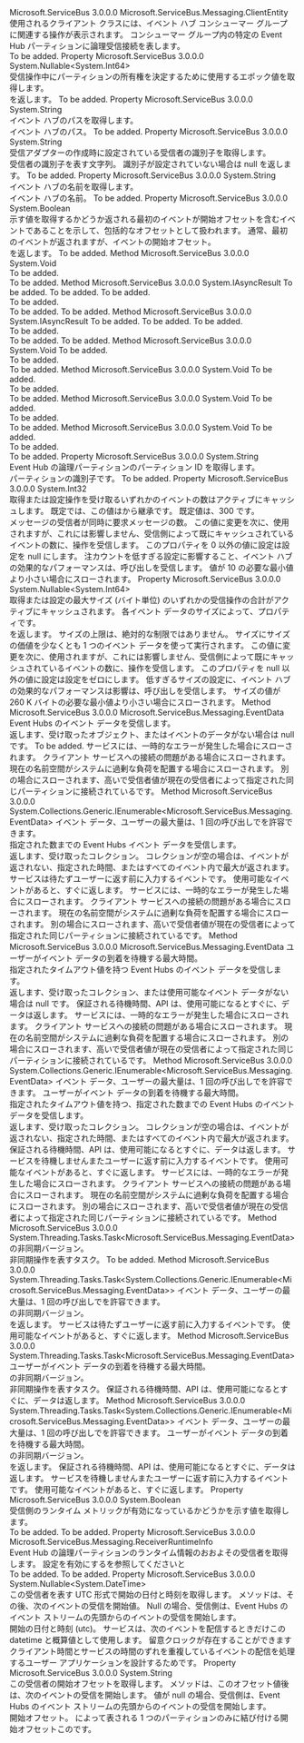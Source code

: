 <Type Name="EventHubReceiver" FullName="Microsoft.ServiceBus.Messaging.EventHubReceiver">
  <TypeSignature Language="C#" Value="public sealed class EventHubReceiver : Microsoft.ServiceBus.Messaging.ClientEntity" />
  <TypeSignature Language="ILAsm" Value=".class public auto ansi sealed beforefieldinit EventHubReceiver extends Microsoft.ServiceBus.Messaging.ClientEntity" />
  <TypeSignature Language="DocId" Value="T:Microsoft.ServiceBus.Messaging.EventHubReceiver" />
  <TypeSignature Language="VB.NET" Value="Public NotInheritable Class EventHubReceiver&#xA;Inherits ClientEntity" />
  <TypeSignature Language="F#" Value="type EventHubReceiver = class&#xA;    inherit ClientEntity" />
  <AssemblyInfo>
    <AssemblyName>Microsoft.ServiceBus</AssemblyName>
    <AssemblyVersion>3.0.0.0</AssemblyVersion>
  </AssemblyInfo>
  <Base>
    <BaseTypeName>Microsoft.ServiceBus.Messaging.ClientEntity</BaseTypeName>
  </Base>
  <Interfaces />
  <Docs>
    <summary>使用されるクライアント クラスには、イベント ハブ コンシューマー グループに関連する操作が表示されます。 コンシューマー グループ内の特定の Event Hub パーティションに論理受信接続を表します。</summary>
    <remarks>To be added.</remarks>
  </Docs>
  <Members>
    <Member MemberName="Epoch">
      <MemberSignature Language="C#" Value="public Nullable&lt;long&gt; Epoch { get; }" />
      <MemberSignature Language="ILAsm" Value=".property instance valuetype System.Nullable`1&lt;int64&gt; Epoch" />
      <MemberSignature Language="DocId" Value="P:Microsoft.ServiceBus.Messaging.EventHubReceiver.Epoch" />
      <MemberSignature Language="VB.NET" Value="Public ReadOnly Property Epoch As Nullable(Of Long)" />
      <MemberSignature Language="F#" Value="member this.Epoch : Nullable&lt;int64&gt;" Usage="Microsoft.ServiceBus.Messaging.EventHubReceiver.Epoch" />
      <MemberType>Property</MemberType>
      <AssemblyInfo>
        <AssemblyName>Microsoft.ServiceBus</AssemblyName>
        <AssemblyVersion>3.0.0.0</AssemblyVersion>
      </AssemblyInfo>
      <ReturnValue>
        <ReturnType>System.Nullable&lt;System.Int64&gt;</ReturnType>
      </ReturnValue>
      <Docs>
        <summary>受信操作中にパーティションの所有権を決定するために使用するエポック値を取得します。</summary>
        <value><see cref="T:System.Int64" /> を返します。</value>
        <remarks>To be added.</remarks>
      </Docs>
    </Member>
    <Member MemberName="EventHubPath">
      <MemberSignature Language="C#" Value="public string EventHubPath { get; }" />
      <MemberSignature Language="ILAsm" Value=".property instance string EventHubPath" />
      <MemberSignature Language="DocId" Value="P:Microsoft.ServiceBus.Messaging.EventHubReceiver.EventHubPath" />
      <MemberSignature Language="VB.NET" Value="Public ReadOnly Property EventHubPath As String" />
      <MemberSignature Language="F#" Value="member this.EventHubPath : string" Usage="Microsoft.ServiceBus.Messaging.EventHubReceiver.EventHubPath" />
      <MemberType>Property</MemberType>
      <AssemblyInfo>
        <AssemblyName>Microsoft.ServiceBus</AssemblyName>
        <AssemblyVersion>3.0.0.0</AssemblyVersion>
      </AssemblyInfo>
      <ReturnValue>
        <ReturnType>System.String</ReturnType>
      </ReturnValue>
      <Docs>
        <summary>イベント ハブのパスを取得します。</summary>
        <value>イベント ハブのパス。</value>
        <remarks>To be added.</remarks>
      </Docs>
    </Member>
    <Member MemberName="Identifier">
      <MemberSignature Language="C#" Value="public string Identifier { get; }" />
      <MemberSignature Language="ILAsm" Value=".property instance string Identifier" />
      <MemberSignature Language="DocId" Value="P:Microsoft.ServiceBus.Messaging.EventHubReceiver.Identifier" />
      <MemberSignature Language="VB.NET" Value="Public ReadOnly Property Identifier As String" />
      <MemberSignature Language="F#" Value="member this.Identifier : string" Usage="Microsoft.ServiceBus.Messaging.EventHubReceiver.Identifier" />
      <MemberType>Property</MemberType>
      <AssemblyInfo>
        <AssemblyName>Microsoft.ServiceBus</AssemblyName>
        <AssemblyVersion>3.0.0.0</AssemblyVersion>
      </AssemblyInfo>
      <ReturnValue>
        <ReturnType>System.String</ReturnType>
      </ReturnValue>
      <Docs>
        <summary>受信アダプターの作成時に設定されている受信者の識別子を取得します。</summary>
        <value>受信者の識別子を表す文字列。 識別子が設定されていない場合は null を返します。</value>
        <remarks>To be added.</remarks>
      </Docs>
    </Member>
    <Member MemberName="Name">
      <MemberSignature Language="C#" Value="public string Name { get; }" />
      <MemberSignature Language="ILAsm" Value=".property instance string Name" />
      <MemberSignature Language="DocId" Value="P:Microsoft.ServiceBus.Messaging.EventHubReceiver.Name" />
      <MemberSignature Language="VB.NET" Value="Public ReadOnly Property Name As String" />
      <MemberSignature Language="F#" Value="member this.Name : string" Usage="Microsoft.ServiceBus.Messaging.EventHubReceiver.Name" />
      <MemberType>Property</MemberType>
      <AssemblyInfo>
        <AssemblyName>Microsoft.ServiceBus</AssemblyName>
        <AssemblyVersion>3.0.0.0</AssemblyVersion>
      </AssemblyInfo>
      <ReturnValue>
        <ReturnType>System.String</ReturnType>
      </ReturnValue>
      <Docs>
        <summary>イベント ハブの名前を取得します。</summary>
        <value>イベント ハブの名前。</value>
        <remarks>To be added.</remarks>
      </Docs>
    </Member>
    <Member MemberName="OffsetInclusive">
      <MemberSignature Language="C#" Value="public bool OffsetInclusive { get; }" />
      <MemberSignature Language="ILAsm" Value=".property instance bool OffsetInclusive" />
      <MemberSignature Language="DocId" Value="P:Microsoft.ServiceBus.Messaging.EventHubReceiver.OffsetInclusive" />
      <MemberSignature Language="VB.NET" Value="Public ReadOnly Property OffsetInclusive As Boolean" />
      <MemberSignature Language="F#" Value="member this.OffsetInclusive : bool" Usage="Microsoft.ServiceBus.Messaging.EventHubReceiver.OffsetInclusive" />
      <MemberType>Property</MemberType>
      <AssemblyInfo>
        <AssemblyName>Microsoft.ServiceBus</AssemblyName>
        <AssemblyVersion>3.0.0.0</AssemblyVersion>
      </AssemblyInfo>
      <ReturnValue>
        <ReturnType>System.Boolean</ReturnType>
      </ReturnValue>
      <Docs>
        <summary>示す値を取得するかどうか<see cref="P:Microsoft.ServiceBus.Messaging.EventHubReceiver.StartingOffset" />返される最初のイベントが開始オフセットを含むイベントであることを示して、包括的なオフセットとして扱われます。 通常、最初のイベントが返されますが、イベントの開始オフセット。</summary>
        <value><see cref="T:System.Boolean" /> を返します。</value>
        <remarks>To be added.</remarks>
      </Docs>
    </Member>
    <Member MemberName="OnAbort">
      <MemberSignature Language="C#" Value="protected override void OnAbort ();" />
      <MemberSignature Language="ILAsm" Value=".method familyhidebysig virtual instance void OnAbort() cil managed" />
      <MemberSignature Language="DocId" Value="M:Microsoft.ServiceBus.Messaging.EventHubReceiver.OnAbort" />
      <MemberSignature Language="VB.NET" Value="Protected Overrides Sub OnAbort ()" />
      <MemberSignature Language="F#" Value="override this.OnAbort : unit -&gt; unit" Usage="eventHubReceiver.OnAbort " />
      <MemberType>Method</MemberType>
      <AssemblyInfo>
        <AssemblyName>Microsoft.ServiceBus</AssemblyName>
        <AssemblyVersion>3.0.0.0</AssemblyVersion>
      </AssemblyInfo>
      <ReturnValue>
        <ReturnType>System.Void</ReturnType>
      </ReturnValue>
      <Parameters />
      <Docs>
        <summary>To be added.</summary>
        <remarks>To be added.</remarks>
      </Docs>
    </Member>
    <Member MemberName="OnBeginClose">
      <MemberSignature Language="C#" Value="protected override IAsyncResult OnBeginClose (TimeSpan timeout, AsyncCallback callback, object state);" />
      <MemberSignature Language="ILAsm" Value=".method familyhidebysig virtual instance class System.IAsyncResult OnBeginClose(valuetype System.TimeSpan timeout, class System.AsyncCallback callback, object state) cil managed" />
      <MemberSignature Language="DocId" Value="M:Microsoft.ServiceBus.Messaging.EventHubReceiver.OnBeginClose(System.TimeSpan,System.AsyncCallback,System.Object)" />
      <MemberSignature Language="VB.NET" Value="Protected Overrides Function OnBeginClose (timeout As TimeSpan, callback As AsyncCallback, state As Object) As IAsyncResult" />
      <MemberSignature Language="F#" Value="override this.OnBeginClose : TimeSpan * AsyncCallback * obj -&gt; IAsyncResult" Usage="eventHubReceiver.OnBeginClose (timeout, callback, state)" />
      <MemberType>Method</MemberType>
      <AssemblyInfo>
        <AssemblyName>Microsoft.ServiceBus</AssemblyName>
        <AssemblyVersion>3.0.0.0</AssemblyVersion>
      </AssemblyInfo>
      <ReturnValue>
        <ReturnType>System.IAsyncResult</ReturnType>
      </ReturnValue>
      <Parameters>
        <Parameter Name="timeout" Type="System.TimeSpan" />
        <Parameter Name="callback" Type="System.AsyncCallback" />
        <Parameter Name="state" Type="System.Object" />
      </Parameters>
      <Docs>
        <param name="timeout">To be added.</param>
        <param name="callback">To be added.</param>
        <param name="state">To be added.</param>
        <summary>To be added.</summary>
        <returns>To be added.</returns>
        <remarks>To be added.</remarks>
      </Docs>
    </Member>
    <Member MemberName="OnBeginOpen">
      <MemberSignature Language="C#" Value="protected override IAsyncResult OnBeginOpen (TimeSpan timeout, AsyncCallback callback, object state);" />
      <MemberSignature Language="ILAsm" Value=".method familyhidebysig virtual instance class System.IAsyncResult OnBeginOpen(valuetype System.TimeSpan timeout, class System.AsyncCallback callback, object state) cil managed" />
      <MemberSignature Language="DocId" Value="M:Microsoft.ServiceBus.Messaging.EventHubReceiver.OnBeginOpen(System.TimeSpan,System.AsyncCallback,System.Object)" />
      <MemberSignature Language="VB.NET" Value="Protected Overrides Function OnBeginOpen (timeout As TimeSpan, callback As AsyncCallback, state As Object) As IAsyncResult" />
      <MemberSignature Language="F#" Value="override this.OnBeginOpen : TimeSpan * AsyncCallback * obj -&gt; IAsyncResult" Usage="eventHubReceiver.OnBeginOpen (timeout, callback, state)" />
      <MemberType>Method</MemberType>
      <AssemblyInfo>
        <AssemblyName>Microsoft.ServiceBus</AssemblyName>
        <AssemblyVersion>3.0.0.0</AssemblyVersion>
      </AssemblyInfo>
      <ReturnValue>
        <ReturnType>System.IAsyncResult</ReturnType>
      </ReturnValue>
      <Parameters>
        <Parameter Name="timeout" Type="System.TimeSpan" />
        <Parameter Name="callback" Type="System.AsyncCallback" />
        <Parameter Name="state" Type="System.Object" />
      </Parameters>
      <Docs>
        <param name="timeout">To be added.</param>
        <param name="callback">To be added.</param>
        <param name="state">To be added.</param>
        <summary>To be added.</summary>
        <returns>To be added.</returns>
        <remarks>To be added.</remarks>
      </Docs>
    </Member>
    <Member MemberName="OnClose">
      <MemberSignature Language="C#" Value="protected override void OnClose (TimeSpan timeout);" />
      <MemberSignature Language="ILAsm" Value=".method familyhidebysig virtual instance void OnClose(valuetype System.TimeSpan timeout) cil managed" />
      <MemberSignature Language="DocId" Value="M:Microsoft.ServiceBus.Messaging.EventHubReceiver.OnClose(System.TimeSpan)" />
      <MemberSignature Language="VB.NET" Value="Protected Overrides Sub OnClose (timeout As TimeSpan)" />
      <MemberSignature Language="F#" Value="override this.OnClose : TimeSpan -&gt; unit" Usage="eventHubReceiver.OnClose timeout" />
      <MemberType>Method</MemberType>
      <AssemblyInfo>
        <AssemblyName>Microsoft.ServiceBus</AssemblyName>
        <AssemblyVersion>3.0.0.0</AssemblyVersion>
      </AssemblyInfo>
      <ReturnValue>
        <ReturnType>System.Void</ReturnType>
      </ReturnValue>
      <Parameters>
        <Parameter Name="timeout" Type="System.TimeSpan" />
      </Parameters>
      <Docs>
        <param name="timeout">To be added.</param>
        <summary>To be added.</summary>
        <remarks>To be added.</remarks>
      </Docs>
    </Member>
    <Member MemberName="OnEndClose">
      <MemberSignature Language="C#" Value="protected override void OnEndClose (IAsyncResult result);" />
      <MemberSignature Language="ILAsm" Value=".method familyhidebysig virtual instance void OnEndClose(class System.IAsyncResult result) cil managed" />
      <MemberSignature Language="DocId" Value="M:Microsoft.ServiceBus.Messaging.EventHubReceiver.OnEndClose(System.IAsyncResult)" />
      <MemberSignature Language="VB.NET" Value="Protected Overrides Sub OnEndClose (result As IAsyncResult)" />
      <MemberSignature Language="F#" Value="override this.OnEndClose : IAsyncResult -&gt; unit" Usage="eventHubReceiver.OnEndClose result" />
      <MemberType>Method</MemberType>
      <AssemblyInfo>
        <AssemblyName>Microsoft.ServiceBus</AssemblyName>
        <AssemblyVersion>3.0.0.0</AssemblyVersion>
      </AssemblyInfo>
      <ReturnValue>
        <ReturnType>System.Void</ReturnType>
      </ReturnValue>
      <Parameters>
        <Parameter Name="result" Type="System.IAsyncResult" />
      </Parameters>
      <Docs>
        <param name="result">To be added.</param>
        <summary>To be added.</summary>
        <remarks>To be added.</remarks>
      </Docs>
    </Member>
    <Member MemberName="OnEndOpen">
      <MemberSignature Language="C#" Value="protected override void OnEndOpen (IAsyncResult result);" />
      <MemberSignature Language="ILAsm" Value=".method familyhidebysig virtual instance void OnEndOpen(class System.IAsyncResult result) cil managed" />
      <MemberSignature Language="DocId" Value="M:Microsoft.ServiceBus.Messaging.EventHubReceiver.OnEndOpen(System.IAsyncResult)" />
      <MemberSignature Language="VB.NET" Value="Protected Overrides Sub OnEndOpen (result As IAsyncResult)" />
      <MemberSignature Language="F#" Value="override this.OnEndOpen : IAsyncResult -&gt; unit" Usage="eventHubReceiver.OnEndOpen result" />
      <MemberType>Method</MemberType>
      <AssemblyInfo>
        <AssemblyName>Microsoft.ServiceBus</AssemblyName>
        <AssemblyVersion>3.0.0.0</AssemblyVersion>
      </AssemblyInfo>
      <ReturnValue>
        <ReturnType>System.Void</ReturnType>
      </ReturnValue>
      <Parameters>
        <Parameter Name="result" Type="System.IAsyncResult" />
      </Parameters>
      <Docs>
        <param name="result">To be added.</param>
        <summary>To be added.</summary>
        <remarks>To be added.</remarks>
      </Docs>
    </Member>
    <Member MemberName="OnOpen">
      <MemberSignature Language="C#" Value="protected override void OnOpen (TimeSpan timeout);" />
      <MemberSignature Language="ILAsm" Value=".method familyhidebysig virtual instance void OnOpen(valuetype System.TimeSpan timeout) cil managed" />
      <MemberSignature Language="DocId" Value="M:Microsoft.ServiceBus.Messaging.EventHubReceiver.OnOpen(System.TimeSpan)" />
      <MemberSignature Language="VB.NET" Value="Protected Overrides Sub OnOpen (timeout As TimeSpan)" />
      <MemberSignature Language="F#" Value="override this.OnOpen : TimeSpan -&gt; unit" Usage="eventHubReceiver.OnOpen timeout" />
      <MemberType>Method</MemberType>
      <AssemblyInfo>
        <AssemblyName>Microsoft.ServiceBus</AssemblyName>
        <AssemblyVersion>3.0.0.0</AssemblyVersion>
      </AssemblyInfo>
      <ReturnValue>
        <ReturnType>System.Void</ReturnType>
      </ReturnValue>
      <Parameters>
        <Parameter Name="timeout" Type="System.TimeSpan" />
      </Parameters>
      <Docs>
        <param name="timeout">To be added.</param>
        <summary>To be added.</summary>
        <remarks>To be added.</remarks>
      </Docs>
    </Member>
    <Member MemberName="PartitionId">
      <MemberSignature Language="C#" Value="public string PartitionId { get; }" />
      <MemberSignature Language="ILAsm" Value=".property instance string PartitionId" />
      <MemberSignature Language="DocId" Value="P:Microsoft.ServiceBus.Messaging.EventHubReceiver.PartitionId" />
      <MemberSignature Language="VB.NET" Value="Public ReadOnly Property PartitionId As String" />
      <MemberSignature Language="F#" Value="member this.PartitionId : string" Usage="Microsoft.ServiceBus.Messaging.EventHubReceiver.PartitionId" />
      <MemberType>Property</MemberType>
      <AssemblyInfo>
        <AssemblyName>Microsoft.ServiceBus</AssemblyName>
        <AssemblyVersion>3.0.0.0</AssemblyVersion>
      </AssemblyInfo>
      <ReturnValue>
        <ReturnType>System.String</ReturnType>
      </ReturnValue>
      <Docs>
        <summary>Event Hub の論理パーティションのパーティション ID を取得します。</summary>
        <value>パーティションの識別子です。</value>
        <remarks>To be added.</remarks>
      </Docs>
    </Member>
    <Member MemberName="PrefetchCount">
      <MemberSignature Language="C#" Value="public int PrefetchCount { get; set; }" />
      <MemberSignature Language="ILAsm" Value=".property instance int32 PrefetchCount" />
      <MemberSignature Language="DocId" Value="P:Microsoft.ServiceBus.Messaging.EventHubReceiver.PrefetchCount" />
      <MemberSignature Language="VB.NET" Value="Public Property PrefetchCount As Integer" />
      <MemberSignature Language="F#" Value="member this.PrefetchCount : int with get, set" Usage="Microsoft.ServiceBus.Messaging.EventHubReceiver.PrefetchCount" />
      <MemberType>Property</MemberType>
      <AssemblyInfo>
        <AssemblyName>Microsoft.ServiceBus</AssemblyName>
        <AssemblyVersion>3.0.0.0</AssemblyVersion>
      </AssemblyInfo>
      <ReturnValue>
        <ReturnType>System.Int32</ReturnType>
      </ReturnValue>
      <Docs>
        <summary>取得または設定操作を受け取るいずれかのイベントの数はアクティブにキャッシュします。 既定では、この値はから継承<see cref="T:Microsoft.ServiceBus.Messaging.EventHubConsumerGroup" />です。 既定値は、300 です。</summary>
        <value>メッセージの受信者が同時に要求メッセージの数。</value>
        <remarks> この値に変更を次に、使用されますが、これには影響しません、受信側によって既にキャッシュされているイベントの数に、操作を受信します。 このプロパティを 0 以外の値に設定は設定<see cref="P:Microsoft.ServiceBus.Messaging.EventHubReceiver.PrefetchSizeInBytes" />を null にします。
            注カウントを低すぎる設定に影響すること、イベント ハブの効果的なパフォーマンスは、呼び出しを受信します。</remarks>
        <exception cref="T:System.ArgumentOutOfRangeException">値が 10 の必要な最小値より小さい場合にスローされます。</exception>
      </Docs>
    </Member>
    <Member MemberName="PrefetchSizeInBytes">
      <MemberSignature Language="C#" Value="public Nullable&lt;long&gt; PrefetchSizeInBytes { get; set; }" />
      <MemberSignature Language="ILAsm" Value=".property instance valuetype System.Nullable`1&lt;int64&gt; PrefetchSizeInBytes" />
      <MemberSignature Language="DocId" Value="P:Microsoft.ServiceBus.Messaging.EventHubReceiver.PrefetchSizeInBytes" />
      <MemberSignature Language="VB.NET" Value="Public Property PrefetchSizeInBytes As Nullable(Of Long)" />
      <MemberSignature Language="F#" Value="member this.PrefetchSizeInBytes : Nullable&lt;int64&gt; with get, set" Usage="Microsoft.ServiceBus.Messaging.EventHubReceiver.PrefetchSizeInBytes" />
      <MemberType>Property</MemberType>
      <AssemblyInfo>
        <AssemblyName>Microsoft.ServiceBus</AssemblyName>
        <AssemblyVersion>3.0.0.0</AssemblyVersion>
      </AssemblyInfo>
      <ReturnValue>
        <ReturnType>System.Nullable&lt;System.Int64&gt;</ReturnType>
      </ReturnValue>
      <Docs>
        <summary>取得または設定の最大サイズ (バイト単位) のいずれかの受信操作の合計がアクティブにキャッシュされます。 各イベント データのサイズによって、<see cref="P:Microsoft.ServiceBus.Messaging.EventData.SerializedSizeInBytes" />プロパティです。</summary>
        <value><see cref="T:System.Int64" /> を返します。</value>
        <remarks>サイズの上限は、絶対的な制限ではありません。 サイズにサイズの価値を少なくとも 1 つのイベント データを使って実行されます。 この値に変更を次に、使用されますが、これには影響しません、受信側によって既にキャッシュされているイベントの数に、操作を受信します。 このプロパティを null 以外の値に設定は設定<see cref="P:Microsoft.ServiceBus.Messaging.EventHubReceiver.PrefetchCount" />をゼロにします。
            低すぎるサイズの設定に、イベント ハブの効果的なパフォーマンスは影響は、呼び出しを受信します。</remarks>
        <exception cref="T:System.ArgumentOutOfRangeException">サイズの値が 260 K バイトの必要な最小値より小さい場合にスローされます。</exception>
      </Docs>
    </Member>
    <Member MemberName="Receive">
      <MemberSignature Language="C#" Value="public Microsoft.ServiceBus.Messaging.EventData Receive ();" />
      <MemberSignature Language="ILAsm" Value=".method public hidebysig instance class Microsoft.ServiceBus.Messaging.EventData Receive() cil managed" />
      <MemberSignature Language="DocId" Value="M:Microsoft.ServiceBus.Messaging.EventHubReceiver.Receive" />
      <MemberSignature Language="VB.NET" Value="Public Function Receive () As EventData" />
      <MemberSignature Language="F#" Value="member this.Receive : unit -&gt; Microsoft.ServiceBus.Messaging.EventData" Usage="eventHubReceiver.Receive " />
      <MemberType>Method</MemberType>
      <AssemblyInfo>
        <AssemblyName>Microsoft.ServiceBus</AssemblyName>
        <AssemblyVersion>3.0.0.0</AssemblyVersion>
      </AssemblyInfo>
      <ReturnValue>
        <ReturnType>Microsoft.ServiceBus.Messaging.EventData</ReturnType>
      </ReturnValue>
      <Parameters />
      <Docs>
        <summary>Event Hubs のイベント データを受信します。</summary>
        <returns>返します、受け取った<see cref="T:Microsoft.ServiceBus.Messaging.EventData" />オブジェクト、またはイベントのデータがない場合は null です。</returns>
        <remarks>To be added.</remarks>
        <exception cref="T:Microsoft.ServiceBus.Messaging.MessagingException">サービスには、一時的なエラーが発生した場合にスローされます。</exception>
        <exception cref="T:Microsoft.ServiceBus.Messaging.MessagingCommunicationException">クライアント サービスへの接続の問題がある場合にスローされます。</exception>
        <exception cref="T:Microsoft.ServiceBus.Messaging.ServerBusyException">現在の名前空間がシステムに過剰な負荷を配置する場合にスローされます。</exception>
        <exception cref="T:Microsoft.ServiceBus.Messaging.ReceiverDisconnectedException">別の場合にスローされます、高いで受信者<see cref="P:Microsoft.ServiceBus.Messaging.EventHubReceiver.Epoch" />値が現在の受信者によって指定された同じパーティションに接続されている<see cref="P:Microsoft.ServiceBus.Messaging.EventHubReceiver.PartitionId" />です。</exception>
      </Docs>
    </Member>
    <Member MemberName="Receive">
      <MemberSignature Language="C#" Value="public System.Collections.Generic.IEnumerable&lt;Microsoft.ServiceBus.Messaging.EventData&gt; Receive (int maxCount);" />
      <MemberSignature Language="ILAsm" Value=".method public hidebysig instance class System.Collections.Generic.IEnumerable`1&lt;class Microsoft.ServiceBus.Messaging.EventData&gt; Receive(int32 maxCount) cil managed" />
      <MemberSignature Language="DocId" Value="M:Microsoft.ServiceBus.Messaging.EventHubReceiver.Receive(System.Int32)" />
      <MemberSignature Language="VB.NET" Value="Public Function Receive (maxCount As Integer) As IEnumerable(Of EventData)" />
      <MemberSignature Language="F#" Value="member this.Receive : int -&gt; seq&lt;Microsoft.ServiceBus.Messaging.EventData&gt;" Usage="eventHubReceiver.Receive maxCount" />
      <MemberType>Method</MemberType>
      <AssemblyInfo>
        <AssemblyName>Microsoft.ServiceBus</AssemblyName>
        <AssemblyVersion>3.0.0.0</AssemblyVersion>
      </AssemblyInfo>
      <ReturnValue>
        <ReturnType>System.Collections.Generic.IEnumerable&lt;Microsoft.ServiceBus.Messaging.EventData&gt;</ReturnType>
      </ReturnValue>
      <Parameters>
        <Parameter Name="maxCount" Type="System.Int32" />
      </Parameters>
      <Docs>
        <param name="maxCount">イベント データ、ユーザーの最大量は、1 回の呼び出しでを許容できます。</param>
        <summary>指定された数までの Event Hubs イベント データを受信します。</summary>
        <returns>返します、受け取った<see cref="T:Microsoft.ServiceBus.Messaging.EventData" />コレクション。 コレクションが空の場合は、イベントが返されない、指定された時間、またはすべてのイベント内で最大<paramref name="maxCount" />が返されます。</returns>
        <remarks>サービスは待たず<paramref name="maxCount" />ユーザーに返す前に入力するイベントです。 使用可能なイベントがあると、すぐに返します。</remarks>
        <exception cref="T:Microsoft.ServiceBus.Messaging.MessagingException">サービスには、一時的なエラーが発生した場合にスローされます。</exception>
        <exception cref="T:Microsoft.ServiceBus.Messaging.MessagingCommunicationException">クライアント サービスへの接続の問題がある場合にスローされます。</exception>
        <exception cref="T:Microsoft.ServiceBus.Messaging.ServerBusyException">現在の名前空間がシステムに過剰な負荷を配置する場合にスローされます。</exception>
        <exception cref="T:Microsoft.ServiceBus.Messaging.ReceiverDisconnectedException">別の場合にスローされます、高いで受信者<see cref="P:Microsoft.ServiceBus.Messaging.EventHubReceiver.Epoch" />値が現在の受信者によって指定された同じパーティションに接続されている<see cref="P:Microsoft.ServiceBus.Messaging.EventHubReceiver.PartitionId" />です。</exception>
      </Docs>
    </Member>
    <Member MemberName="Receive">
      <MemberSignature Language="C#" Value="public Microsoft.ServiceBus.Messaging.EventData Receive (TimeSpan waitTime);" />
      <MemberSignature Language="ILAsm" Value=".method public hidebysig instance class Microsoft.ServiceBus.Messaging.EventData Receive(valuetype System.TimeSpan waitTime) cil managed" />
      <MemberSignature Language="DocId" Value="M:Microsoft.ServiceBus.Messaging.EventHubReceiver.Receive(System.TimeSpan)" />
      <MemberSignature Language="VB.NET" Value="Public Function Receive (waitTime As TimeSpan) As EventData" />
      <MemberSignature Language="F#" Value="member this.Receive : TimeSpan -&gt; Microsoft.ServiceBus.Messaging.EventData" Usage="eventHubReceiver.Receive waitTime" />
      <MemberType>Method</MemberType>
      <AssemblyInfo>
        <AssemblyName>Microsoft.ServiceBus</AssemblyName>
        <AssemblyVersion>3.0.0.0</AssemblyVersion>
      </AssemblyInfo>
      <ReturnValue>
        <ReturnType>Microsoft.ServiceBus.Messaging.EventData</ReturnType>
      </ReturnValue>
      <Parameters>
        <Parameter Name="waitTime" Type="System.TimeSpan" />
      </Parameters>
      <Docs>
        <param name="waitTime">ユーザーがイベント データの到着を待機する最大時間。</param>
        <summary>指定されたタイムアウト値を持つ Event Hubs のイベント データを受信します。</summary>
        <returns>返します、受け取った<see cref="T:Microsoft.ServiceBus.Messaging.EventData" />コレクション、または使用可能なイベント データがない場合は null です。</returns>
        <remarks>
          <paramref name="waitTime" />保証される待機時間、API は、使用可能になるとすぐに、データは返します。</remarks>
        <exception cref="T:Microsoft.ServiceBus.Messaging.MessagingException">サービスには、一時的なエラーが発生した場合にスローされます。</exception>
        <exception cref="T:Microsoft.ServiceBus.Messaging.MessagingCommunicationException">クライアント サービスへの接続の問題がある場合にスローされます。</exception>
        <exception cref="T:Microsoft.ServiceBus.Messaging.ServerBusyException">現在の名前空間がシステムに過剰な負荷を配置する場合にスローされます。</exception>
        <exception cref="T:Microsoft.ServiceBus.Messaging.ReceiverDisconnectedException">別の場合にスローされます、高いで受信者<see cref="P:Microsoft.ServiceBus.Messaging.EventHubReceiver.Epoch" />値が現在の受信者によって指定された同じパーティションに接続されている<see cref="P:Microsoft.ServiceBus.Messaging.EventHubReceiver.PartitionId" />です。</exception>
      </Docs>
    </Member>
    <Member MemberName="Receive">
      <MemberSignature Language="C#" Value="public System.Collections.Generic.IEnumerable&lt;Microsoft.ServiceBus.Messaging.EventData&gt; Receive (int maxCount, TimeSpan waitTime);" />
      <MemberSignature Language="ILAsm" Value=".method public hidebysig instance class System.Collections.Generic.IEnumerable`1&lt;class Microsoft.ServiceBus.Messaging.EventData&gt; Receive(int32 maxCount, valuetype System.TimeSpan waitTime) cil managed" />
      <MemberSignature Language="DocId" Value="M:Microsoft.ServiceBus.Messaging.EventHubReceiver.Receive(System.Int32,System.TimeSpan)" />
      <MemberSignature Language="VB.NET" Value="Public Function Receive (maxCount As Integer, waitTime As TimeSpan) As IEnumerable(Of EventData)" />
      <MemberSignature Language="F#" Value="member this.Receive : int * TimeSpan -&gt; seq&lt;Microsoft.ServiceBus.Messaging.EventData&gt;" Usage="eventHubReceiver.Receive (maxCount, waitTime)" />
      <MemberType>Method</MemberType>
      <AssemblyInfo>
        <AssemblyName>Microsoft.ServiceBus</AssemblyName>
        <AssemblyVersion>3.0.0.0</AssemblyVersion>
      </AssemblyInfo>
      <ReturnValue>
        <ReturnType>System.Collections.Generic.IEnumerable&lt;Microsoft.ServiceBus.Messaging.EventData&gt;</ReturnType>
      </ReturnValue>
      <Parameters>
        <Parameter Name="maxCount" Type="System.Int32" />
        <Parameter Name="waitTime" Type="System.TimeSpan" />
      </Parameters>
      <Docs>
        <param name="maxCount">イベント データ、ユーザーの最大量は、1 回の呼び出しでを許容できます。</param>
        <param name="waitTime">ユーザーがイベント データの到着を待機する最大時間。</param>
        <summary>指定されたタイムアウト値を持つ、指定された数までの Event Hubs のイベント データを受信します。</summary>
        <returns>返します、受け取った<see cref="T:Microsoft.ServiceBus.Messaging.EventData" />コレクション。 コレクションが空の場合は、イベントが返されない、指定された時間、またはすべてのイベント内で最大<paramref name="maxCount" />が返されます。</returns>
        <remarks>
          <paramref name="waitTime" />保証される待機時間、API は、使用可能になるとすぐに、データは返します。 サービスを待機しませんまた<paramref name="maxCount" />ユーザーに返す前に入力するイベントです。 使用可能なイベントがあると、すぐに返します。</remarks>
        <exception cref="T:Microsoft.ServiceBus.Messaging.MessagingException">サービスには、一時的なエラーが発生した場合にスローされます。</exception>
        <exception cref="T:Microsoft.ServiceBus.Messaging.MessagingCommunicationException">クライアント サービスへの接続の問題がある場合にスローされます。</exception>
        <exception cref="T:Microsoft.ServiceBus.Messaging.ServerBusyException">現在の名前空間がシステムに過剰な負荷を配置する場合にスローされます。</exception>
        <exception cref="T:Microsoft.ServiceBus.Messaging.ReceiverDisconnectedException">別の場合にスローされます、高いで受信者<see cref="P:Microsoft.ServiceBus.Messaging.EventHubReceiver.Epoch" />値が現在の受信者によって指定された同じパーティションに接続されている<see cref="P:Microsoft.ServiceBus.Messaging.EventHubReceiver.PartitionId" />です。</exception>
      </Docs>
    </Member>
    <Member MemberName="ReceiveAsync">
      <MemberSignature Language="C#" Value="public System.Threading.Tasks.Task&lt;Microsoft.ServiceBus.Messaging.EventData&gt; ReceiveAsync ();" />
      <MemberSignature Language="ILAsm" Value=".method public hidebysig instance class System.Threading.Tasks.Task`1&lt;class Microsoft.ServiceBus.Messaging.EventData&gt; ReceiveAsync() cil managed" />
      <MemberSignature Language="DocId" Value="M:Microsoft.ServiceBus.Messaging.EventHubReceiver.ReceiveAsync" />
      <MemberSignature Language="VB.NET" Value="Public Function ReceiveAsync () As Task(Of EventData)" />
      <MemberSignature Language="F#" Value="member this.ReceiveAsync : unit -&gt; System.Threading.Tasks.Task&lt;Microsoft.ServiceBus.Messaging.EventData&gt;" Usage="eventHubReceiver.ReceiveAsync " />
      <MemberType>Method</MemberType>
      <AssemblyInfo>
        <AssemblyName>Microsoft.ServiceBus</AssemblyName>
        <AssemblyVersion>3.0.0.0</AssemblyVersion>
      </AssemblyInfo>
      <ReturnValue>
        <ReturnType>System.Threading.Tasks.Task&lt;Microsoft.ServiceBus.Messaging.EventData&gt;</ReturnType>
      </ReturnValue>
      <Parameters />
      <Docs>
        <summary><see cref="M:Microsoft.ServiceBus.Messaging.EventHubReceiver.Receive" /> の非同期バージョン。</summary>
        <returns>非同期操作を表すタスク。</returns>
        <remarks>To be added.</remarks>
      </Docs>
    </Member>
    <Member MemberName="ReceiveAsync">
      <MemberSignature Language="C#" Value="public System.Threading.Tasks.Task&lt;System.Collections.Generic.IEnumerable&lt;Microsoft.ServiceBus.Messaging.EventData&gt;&gt; ReceiveAsync (int maxCount);" />
      <MemberSignature Language="ILAsm" Value=".method public hidebysig instance class System.Threading.Tasks.Task`1&lt;class System.Collections.Generic.IEnumerable`1&lt;class Microsoft.ServiceBus.Messaging.EventData&gt;&gt; ReceiveAsync(int32 maxCount) cil managed" />
      <MemberSignature Language="DocId" Value="M:Microsoft.ServiceBus.Messaging.EventHubReceiver.ReceiveAsync(System.Int32)" />
      <MemberSignature Language="VB.NET" Value="Public Function ReceiveAsync (maxCount As Integer) As Task(Of IEnumerable(Of EventData))" />
      <MemberSignature Language="F#" Value="member this.ReceiveAsync : int -&gt; System.Threading.Tasks.Task&lt;seq&lt;Microsoft.ServiceBus.Messaging.EventData&gt;&gt;" Usage="eventHubReceiver.ReceiveAsync maxCount" />
      <MemberType>Method</MemberType>
      <AssemblyInfo>
        <AssemblyName>Microsoft.ServiceBus</AssemblyName>
        <AssemblyVersion>3.0.0.0</AssemblyVersion>
      </AssemblyInfo>
      <ReturnValue>
        <ReturnType>System.Threading.Tasks.Task&lt;System.Collections.Generic.IEnumerable&lt;Microsoft.ServiceBus.Messaging.EventData&gt;&gt;</ReturnType>
      </ReturnValue>
      <Parameters>
        <Parameter Name="maxCount" Type="System.Int32" />
      </Parameters>
      <Docs>
        <param name="maxCount">イベント データ、ユーザーの最大量は、1 回の呼び出しでを許容できます。</param>
        <summary><see cref="M:Microsoft.ServiceBus.Messaging.EventHubReceiver.Receive(System.Int32)" /> の非同期バージョン。</summary>
        <returns><see cref="T:System.Threading.Tasks.Task`1" /> を返します。</returns>
        <remarks>サービスは待たず<paramref name="maxCount" />ユーザーに返す前に入力するイベントです。 使用可能なイベントがあると、すぐに返します。</remarks>
      </Docs>
    </Member>
    <Member MemberName="ReceiveAsync">
      <MemberSignature Language="C#" Value="public System.Threading.Tasks.Task&lt;Microsoft.ServiceBus.Messaging.EventData&gt; ReceiveAsync (TimeSpan waitTime);" />
      <MemberSignature Language="ILAsm" Value=".method public hidebysig instance class System.Threading.Tasks.Task`1&lt;class Microsoft.ServiceBus.Messaging.EventData&gt; ReceiveAsync(valuetype System.TimeSpan waitTime) cil managed" />
      <MemberSignature Language="DocId" Value="M:Microsoft.ServiceBus.Messaging.EventHubReceiver.ReceiveAsync(System.TimeSpan)" />
      <MemberSignature Language="VB.NET" Value="Public Function ReceiveAsync (waitTime As TimeSpan) As Task(Of EventData)" />
      <MemberSignature Language="F#" Value="member this.ReceiveAsync : TimeSpan -&gt; System.Threading.Tasks.Task&lt;Microsoft.ServiceBus.Messaging.EventData&gt;" Usage="eventHubReceiver.ReceiveAsync waitTime" />
      <MemberType>Method</MemberType>
      <AssemblyInfo>
        <AssemblyName>Microsoft.ServiceBus</AssemblyName>
        <AssemblyVersion>3.0.0.0</AssemblyVersion>
      </AssemblyInfo>
      <ReturnValue>
        <ReturnType>System.Threading.Tasks.Task&lt;Microsoft.ServiceBus.Messaging.EventData&gt;</ReturnType>
      </ReturnValue>
      <Parameters>
        <Parameter Name="waitTime" Type="System.TimeSpan" />
      </Parameters>
      <Docs>
        <param name="waitTime">ユーザーがイベント データの到着を待機する最大時間。</param>
        <summary><see cref="M:Microsoft.ServiceBus.Messaging.EventHubReceiver.Receive(System.TimeSpan)" /> の非同期バージョン。</summary>
        <returns>非同期操作を表すタスク。</returns>
        <remarks>
          <paramref name="waitTime" />保証される待機時間、API は、使用可能になるとすぐに、データは返します。</remarks>
      </Docs>
    </Member>
    <Member MemberName="ReceiveAsync">
      <MemberSignature Language="C#" Value="public System.Threading.Tasks.Task&lt;System.Collections.Generic.IEnumerable&lt;Microsoft.ServiceBus.Messaging.EventData&gt;&gt; ReceiveAsync (int maxCount, TimeSpan waitTime);" />
      <MemberSignature Language="ILAsm" Value=".method public hidebysig instance class System.Threading.Tasks.Task`1&lt;class System.Collections.Generic.IEnumerable`1&lt;class Microsoft.ServiceBus.Messaging.EventData&gt;&gt; ReceiveAsync(int32 maxCount, valuetype System.TimeSpan waitTime) cil managed" />
      <MemberSignature Language="DocId" Value="M:Microsoft.ServiceBus.Messaging.EventHubReceiver.ReceiveAsync(System.Int32,System.TimeSpan)" />
      <MemberSignature Language="VB.NET" Value="Public Function ReceiveAsync (maxCount As Integer, waitTime As TimeSpan) As Task(Of IEnumerable(Of EventData))" />
      <MemberSignature Language="F#" Value="member this.ReceiveAsync : int * TimeSpan -&gt; System.Threading.Tasks.Task&lt;seq&lt;Microsoft.ServiceBus.Messaging.EventData&gt;&gt;" Usage="eventHubReceiver.ReceiveAsync (maxCount, waitTime)" />
      <MemberType>Method</MemberType>
      <AssemblyInfo>
        <AssemblyName>Microsoft.ServiceBus</AssemblyName>
        <AssemblyVersion>3.0.0.0</AssemblyVersion>
      </AssemblyInfo>
      <ReturnValue>
        <ReturnType>System.Threading.Tasks.Task&lt;System.Collections.Generic.IEnumerable&lt;Microsoft.ServiceBus.Messaging.EventData&gt;&gt;</ReturnType>
      </ReturnValue>
      <Parameters>
        <Parameter Name="maxCount" Type="System.Int32" />
        <Parameter Name="waitTime" Type="System.TimeSpan" />
      </Parameters>
      <Docs>
        <param name="maxCount">イベント データ、ユーザーの最大量は、1 回の呼び出しでを許容できます。</param>
        <param name="waitTime">ユーザーがイベント データの到着を待機する最大時間。</param>
        <summary><see cref="M:Microsoft.ServiceBus.Messaging.EventHubReceiver.Receive(System.Int32,System.TimeSpan)" /> の非同期バージョン。</summary>
        <returns><see cref="T:System.Threading.Tasks.Task`1" /> を返します。</returns>
        <remarks>
          <paramref name="waitTime" />保証される待機時間、API は、使用可能になるとすぐに、データは返します。 サービスを待機しませんまた<paramref name="maxCount" />ユーザーに返す前に入力するイベントです。 使用可能なイベントがあると、すぐに返します。</remarks>
      </Docs>
    </Member>
    <Member MemberName="ReceiverRuntimeMetricEnabled">
      <MemberSignature Language="C#" Value="public bool ReceiverRuntimeMetricEnabled { get; }" />
      <MemberSignature Language="ILAsm" Value=".property instance bool ReceiverRuntimeMetricEnabled" />
      <MemberSignature Language="DocId" Value="P:Microsoft.ServiceBus.Messaging.EventHubReceiver.ReceiverRuntimeMetricEnabled" />
      <MemberSignature Language="VB.NET" Value="Public ReadOnly Property ReceiverRuntimeMetricEnabled As Boolean" />
      <MemberSignature Language="F#" Value="member this.ReceiverRuntimeMetricEnabled : bool" Usage="Microsoft.ServiceBus.Messaging.EventHubReceiver.ReceiverRuntimeMetricEnabled" />
      <MemberType>Property</MemberType>
      <AssemblyInfo>
        <AssemblyName>Microsoft.ServiceBus</AssemblyName>
        <AssemblyVersion>3.0.0.0</AssemblyVersion>
      </AssemblyInfo>
      <ReturnValue>
        <ReturnType>System.Boolean</ReturnType>
      </ReturnValue>
      <Docs>
        <summary> 受信側のランタイム メトリックが有効になっているかどうかを示す値を取得します。 </summary>
        <value>To be added.</value>
        <remarks>To be added.</remarks>
      </Docs>
    </Member>
    <Member MemberName="RuntimeInfo">
      <MemberSignature Language="C#" Value="public Microsoft.ServiceBus.Messaging.ReceiverRuntimeInfo RuntimeInfo { get; }" />
      <MemberSignature Language="ILAsm" Value=".property instance class Microsoft.ServiceBus.Messaging.ReceiverRuntimeInfo RuntimeInfo" />
      <MemberSignature Language="DocId" Value="P:Microsoft.ServiceBus.Messaging.EventHubReceiver.RuntimeInfo" />
      <MemberSignature Language="VB.NET" Value="Public ReadOnly Property RuntimeInfo As ReceiverRuntimeInfo" />
      <MemberSignature Language="F#" Value="member this.RuntimeInfo : Microsoft.ServiceBus.Messaging.ReceiverRuntimeInfo" Usage="Microsoft.ServiceBus.Messaging.EventHubReceiver.RuntimeInfo" />
      <MemberType>Property</MemberType>
      <AssemblyInfo>
        <AssemblyName>Microsoft.ServiceBus</AssemblyName>
        <AssemblyVersion>3.0.0.0</AssemblyVersion>
      </AssemblyInfo>
      <ReturnValue>
        <ReturnType>Microsoft.ServiceBus.Messaging.ReceiverRuntimeInfo</ReturnType>
      </ReturnValue>
      <Docs>
        <summary>
            Event Hub の論理パーティションのランタイム情報のおおよその受信者を取得します。
            設定を有効にするを参照してください<see cref="T:Microsoft.ServiceBus.Messaging.ReceiverOptions" />と<see cref="P:Microsoft.ServiceBus.Messaging.EventHubConsumerGroup.EnableReceiverRuntimeMetric" /></summary>
        <value>To be added.</value>
        <remarks>To be added.</remarks>
      </Docs>
    </Member>
    <Member MemberName="StartingDateTimeUtc">
      <MemberSignature Language="C#" Value="public Nullable&lt;DateTime&gt; StartingDateTimeUtc { get; }" />
      <MemberSignature Language="ILAsm" Value=".property instance valuetype System.Nullable`1&lt;valuetype System.DateTime&gt; StartingDateTimeUtc" />
      <MemberSignature Language="DocId" Value="P:Microsoft.ServiceBus.Messaging.EventHubReceiver.StartingDateTimeUtc" />
      <MemberSignature Language="VB.NET" Value="Public ReadOnly Property StartingDateTimeUtc As Nullable(Of DateTime)" />
      <MemberSignature Language="F#" Value="member this.StartingDateTimeUtc : Nullable&lt;DateTime&gt;" Usage="Microsoft.ServiceBus.Messaging.EventHubReceiver.StartingDateTimeUtc" />
      <MemberType>Property</MemberType>
      <AssemblyInfo>
        <AssemblyName>Microsoft.ServiceBus</AssemblyName>
        <AssemblyVersion>3.0.0.0</AssemblyVersion>
      </AssemblyInfo>
      <ReturnValue>
        <ReturnType>System.Nullable&lt;System.DateTime&gt;</ReturnType>
      </ReturnValue>
      <Docs>
        <summary>この受信者を表す UTC 形式で開始の日付と時刻を取得します。 <see cref="M:Microsoft.ServiceBus.Messaging.EventHubReceiver.Receive" />メソッドは、その後、次のイベントの受信を開始<see cref="P:Microsoft.ServiceBus.Messaging.EventHubReceiver.StartingDateTimeUtc" />値。 Null の場合、受信側は、Event Hubs のイベント ストリームの先頭からのイベントの受信を開始します。</summary>
        <value>開始の日付と時刻 (utc)。</value>
        <remarks>サービスは、次のイベントを配信するときだけこの datetime と概算値として使用します。
            留意クロックが存在することができますクライアント時間とサービスの時間のずれを重複しているイベントの配信を処理するユーザー アプリケーションを設計するためです。</remarks>
      </Docs>
    </Member>
    <Member MemberName="StartingOffset">
      <MemberSignature Language="C#" Value="public string StartingOffset { get; }" />
      <MemberSignature Language="ILAsm" Value=".property instance string StartingOffset" />
      <MemberSignature Language="DocId" Value="P:Microsoft.ServiceBus.Messaging.EventHubReceiver.StartingOffset" />
      <MemberSignature Language="VB.NET" Value="Public ReadOnly Property StartingOffset As String" />
      <MemberSignature Language="F#" Value="member this.StartingOffset : string" Usage="Microsoft.ServiceBus.Messaging.EventHubReceiver.StartingOffset" />
      <MemberType>Property</MemberType>
      <AssemblyInfo>
        <AssemblyName>Microsoft.ServiceBus</AssemblyName>
        <AssemblyVersion>3.0.0.0</AssemblyVersion>
      </AssemblyInfo>
      <ReturnValue>
        <ReturnType>System.String</ReturnType>
      </ReturnValue>
      <Docs>
        <summary>この受信者の開始オフセットを取得します。 <see cref="M:Microsoft.ServiceBus.Messaging.EventHubReceiver.Receive" />メソッドは、このオフセット値後は、次のイベントの受信を開始します。 値が null の場合、受信側は、Event Hubs のイベント ストリームの先頭からのイベントの受信を開始します。</summary>
        <value>開始オフセット。</value>
        <remarks>によって表される 1 つのパーティションのみに結び付ける開始オフセットこの<see cref="P:Microsoft.ServiceBus.Messaging.EventHubReceiver.PartitionId" />です。</remarks>
      </Docs>
    </Member>
  </Members>
</Type>